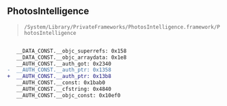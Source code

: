 ## PhotosIntelligence

> `/System/Library/PrivateFrameworks/PhotosIntelligence.framework/PhotosIntelligence`

```diff

   __DATA_CONST.__objc_superrefs: 0x158
   __DATA_CONST.__objc_arraydata: 0x1e8
   __AUTH_CONST.__auth_got: 0x2340
-  __AUTH_CONST.__auth_ptr: 0x1358
+  __AUTH_CONST.__auth_ptr: 0x13b8
   __AUTH_CONST.__const: 0x1bab0
   __AUTH_CONST.__cfstring: 0x4840
   __AUTH_CONST.__objc_const: 0x10ef0

```
